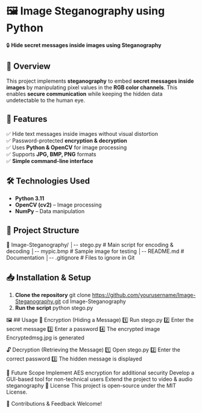# 🖼️ Image Steganography using Python

🔒 **Hide secret messages inside images using Steganography**  

## 📌 Overview
This project implements **steganography** to embed **secret messages inside images** by manipulating pixel values in the **RGB color channels**. This enables **secure communication** while keeping the hidden data undetectable to the human eye.

## 🚀 Features
✅ Hide text messages inside images without visual distortion  
✅ Password-protected **encryption & decryption**  
✅ Uses **Python & OpenCV** for image processing  
✅ Supports **JPG, BMP, PNG** formats  
✅ **Simple command-line interface**  

## 🛠️ Technologies Used
- **Python 3.11**  
- **OpenCV (cv2)** – Image processing  
- **NumPy** – Data manipulation  

## 📂 Project Structure
📁 Image-Steganography/ │-- stego.py # Main script for encoding & decoding │-- mypic.bmp # Sample image for testing │-- README.md # Documentation │-- .gitignore # Files to ignore in Git

## 📥 Installation & Setup
1. **Clone the repository**
   git clone https://github.com/yourusername/Image-Steganography.git
   cd Image-Steganography
2. **Run the script**
   python stego.py

🖼️ ## Usage
🔑 Encryption (Hiding a Message)
1️⃣ Run stego.py
2️⃣ Enter the secret message
3️⃣ Enter a password
4️⃣ The encrypted image Encryptedmsg.jpg is generated

🔓 Decryption (Retrieving the Message)
1️⃣ Open stego.py
2️⃣ Enter the correct password
3️⃣ The hidden message is displayed

🔮 Future Scope
Implement AES encryption for additional security
Develop a GUI-based tool for non-technical users
Extend the project to video & audio steganography
📜 License
This project is open-source under the MIT License.

🚀 Contributions & Feedback Welcome!
